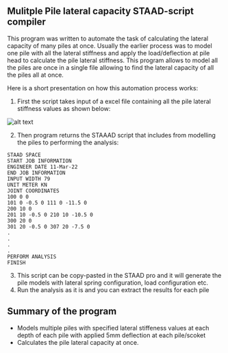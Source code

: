 ## Mulitple Pile lateral capacity STAAD-script compiler

This program was written to automate the task of calculating the lateral capacity of many piles at once. 
Usually the earlier process was to model one pile with all the lateral stiffness and apply the load/deflection at pile head to calculate the pile lateral stiffness.
This program allows to model all the piles are once in a single file allowing to find the lateral capacity of all the piles all at once. 

Here is a short presentation on how this automation process works:

1. First the script takes input of a excel file containing all the pile lateral stiffness values as shown below: 

![alt text](https://github.com/kavyajeetbora/civil_engineering/pile_lateral_capacity/pile_lateral_stiffness_input.png?raw=true)

2. Then program returns the STAAAD script that includes from modelling the piles to performing the analysis: 
```
STAAD SPACE
START JOB INFORMATION
ENGINEER DATE 11-Mar-22
END JOB INFORMATION
INPUT WIDTH 79
UNIT METER KN
JOINT COORDINATES
100 0 0
101 0 -0.5 0 111 0 -11.5 0
200 10 0
201 10 -0.5 0 210 10 -10.5 0
300 20 0
301 20 -0.5 0 307 20 -7.5 0
.
.
.
.
PERFORM ANALYSIS
FINISH
```
3. This script can be copy-pasted in the STAAD pro and it will generate the pile models with lateral spring configuration, load configuration etc. 
4. Run the analysis as it is and you can extract the results for each pile

## Summary of the program
- Models multiple piles with specified lateral stiffeness values at each depth of each pile with applied 5mm deflection at each pile/scoket
- Calculates the pile lateral capacity at once.
